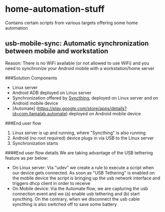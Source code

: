 # home-automation-stuff
Contains certain scripts from various targets offering some home automation

## usb-mobile-sync: Automatic synchronization between mobile and workstation
Reason: There is no WiFi available (or not allowed to use WiFi) and you need to synchronize your Android mobile with a workstation/home server

###Solution Components
- Linux server
- Android ADB deployed on Linux server
- Synchronization offered by [Syncthing](https://syncthing.net), deployed on Linux server and on Android mobile device
- [Automate] (https://play.google.com/store/apps/details?id=com.llamalab.automate) deployed on Android mobile device

###End user flow
1. Linux server is up and running, where "Syncthing" is also running
2. Android (no root required) device plugs in via USB to the Linux server
3. Synchronization starts

####End user flow details
We are taking advantage of the USB tethering feature as per below:
- On Linux server: Via "udev" we create a rule to execute a script when our device gets connected. As soon as "USB Tethering" is enabled on the mobile device the script is bringing up the usb network interface and triggers dhcp client in order to receive 
- On Mobile device: Via the Automate flow, we are capturing the usb connection event and we (a) enable usb tethering and (b) start syncthing. On the contrary, when we disconnect the usb cable syncthing is also switched off to save some battery
